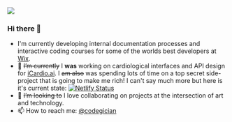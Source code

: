 <div style="display:inline-block; ">	<div style="display:inline-block; ">
<img style="display:inline" src="https://credible-content.com/wp-content/uploads/2019/08/monkey-banner.gif">
</div>

### Hi there 👋

- I'm currently developing internal documentation processes and interactive coding courses for some of the worlds best developers at [Wix](https://www.wix.com/).
- 🔭 ~~I’m currently~~ I **was** working on cardiological interfaces and API design for [iCardio.ai](icardio.ai). 
I ~~am also~~ was spending lots of time on a top secret side-project that is going to make me rich! I can't say much more but here is it's current state: [![Netlify Status](https://api.netlify.com/api/v1/badges/daf9bdd0-371b-4d55-8e67-dd314356ee76/deploy-status)](https://app.netlify.com/sites/heuristic-panini-1e3e7d/deploys)
- 👯 ~~I’m looking to~~ I love collaborating on projects at the intersection of art and technology.
- 📫 How to reach me: [@codegician](twitter.com/codegician)
